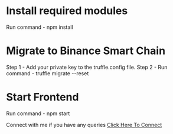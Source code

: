 # Install required modules

Run command - npm install

# Migrate to Binance Smart Chain

Step 1 - Add your private key to the truffle.config file.
Step 2 - Run command - truffle migrate --reset

# Start Frontend

Run command - npm start

Connect with me if you have any queries [Click Here To Connect](https://calendly.com/ervikassingh/60min-blockchain)
